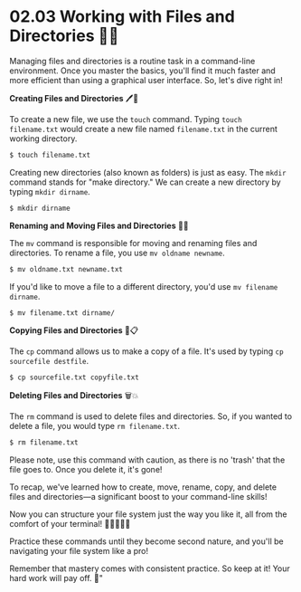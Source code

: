 # 02.03 Working with Files and Directories 📁📑

Managing files and directories is a routine task in a command-line environment. Once you master the basics, you'll find it much faster and more efficient than using a graphical user interface. So, let's dive right in!

**Creating Files and Directories** 🖊️📁

To create a new file, we use the `touch` command. Typing `touch filename.txt` would create a new file named `filename.txt` in the current working directory.

```bash
$ touch filename.txt
```
Creating new directories (also known as folders) is just as easy. The `mkdir` command stands for "make directory." We can create a new directory by typing `mkdir dirname`.

```bash
$ mkdir dirname
```

**Renaming and Moving Files and Directories** 🔄🚚

The `mv` command is responsible for moving and renaming files and directories. To rename a file, you use `mv oldname newname`.

```bash
$ mv oldname.txt newname.txt
```

If you'd like to move a file to a different directory, you'd use `mv filename dirname`.

```bash
$ mv filename.txt dirname/
```

**Copying Files and Directories** 📑📋

The `cp` command allows us to make a copy of a file. It's used by typing `cp sourcefile destfile`.

```bash
$ cp sourcefile.txt copyfile.txt
```

**Deleting Files and Directories** 🗑️💥

The `rm` command is used to delete files and directories. So, if you wanted to delete a file, you would type `rm filename.txt`.

```bash
$ rm filename.txt
```

Please note, use this command with caution, as there is no 'trash' that the file goes to. Once you delete it, it's gone!

To recap, we've learned how to create, move, rename, copy, and delete files and directories—a significant boost to your command-line skills! 

Now you can structure your file system just the way you like it, all from the comfort of your terminal! 👨‍💻👩‍💻🎉

Practice these commands until they become second nature, and you'll be navigating your file system like a pro!

Remember that mastery comes with consistent practice. So keep at it! Your hard work will pay off. 🎯"